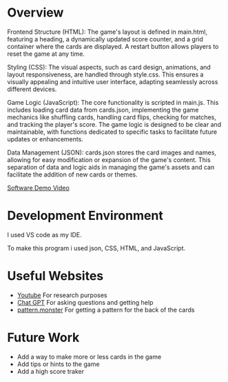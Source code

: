 # Overview
Frontend Structure (HTML): The game's layout is defined in main.html, featuring a heading, a dynamically updated score counter, and a grid container where the cards are displayed. A restart button allows players to reset the game at any time.

Styling (CSS): The visual aspects, such as card design, animations, and layout responsiveness, are handled through style.css. This ensures a visually appealing and intuitive user interface, adapting seamlessly across different devices.

Game Logic (JavaScript): The core functionality is scripted in main.js. This includes loading card data from cards.json, implementing the game mechanics like shuffling cards, handling card flips, checking for matches, and tracking the player's score. The game logic is designed to be clear and maintainable, with functions dedicated to specific tasks to facilitate future updates or enhancements.

Data Management (JSON): cards.json stores the card images and names, allowing for easy modification or expansion of the game's content. This separation of data and logic aids in managing the game's assets and can facilitate the addition of new cards or themes.

[Software Demo Video](https://youtu.be/iE6B5wZBmTA)

# Development Environment

I used VS code as my IDE. 

To make this program i used json, CSS, HTML, and JavaScript.

# Useful Websites

* [Youtube](https://www.youtube.com/)
For research purposes
* [Chat GPT](https://chat.openai.com/)
For asking questions and getting help
* [pattern.monster](https://pattern.monster/)
For getting a pattern for the back of the cards 

# Future Work

- Add a way to make more or less cards in the game 
- Add tips or hints to the game 
- Add a high score traker 
